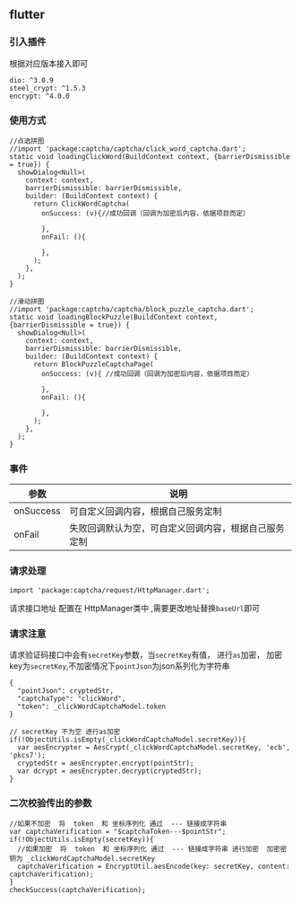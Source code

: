 ## flutter
### 引入插件  
根据对应版本接入即可
```
dio: ^3.0.9
steel_crypt: ^1.5.3
encrypt: ^4.0.0
```


### 使用方式
```
//点选拼图
//import 'package:captcha/captcha/click_word_captcha.dart';
static void loadingClickWord(BuildContext context, {barrierDismissible = true}) {
  showDialog<Null>(
    context: context,
    barrierDismissible: barrierDismissible,
    builder: (BuildContext context) {
      return ClickWordCaptcha(
        onSuccess: (v){//成功回调（回调为加密后内容，依据项目而定）

        },
        onFail: (){

        },
      );
    },
  );
}

//滑动拼图
//import 'package:captcha/captcha/block_puzzle_captcha.dart';
static void loadingBlockPuzzle(BuildContext context, {barrierDismissible = true}) {
  showDialog<Null>(
    context: context,
    barrierDismissible: barrierDismissible,
    builder: (BuildContext context) {
      return BlockPuzzleCaptchaPage(
        onSuccess: (v){ //成功回调（回调为加密后内容，依据项目而定）

        },
        onFail: (){

        },
      );
    },
  );
}
```

### 事件

| 参数  | 说明  |
| ------------ | ------------ |
| onSuccess | 可自定义回调内容，根据自己服务定制 |
| onFail | 失败回调默认为空，可自定义回调内容，根据自己服务定制  |

### 请求处理
```
import 'package:captcha/request/HttpManager.dart';
```
请求接口地址 配置在 HttpManager类中 ,需要更改地址替换`baseUrl`即可
### 请求注意
请求验证码接口中会有`secretKey`参数，当`secretKey`有值， 进行`as`加密， 加密key为`secretKey`,不加密情况下`pointJson`为json系列化为字符串
```
{
  "pointJson": cryptedStr,
  "captchaType": "clickWord",
  "token": _clickWordCaptchaModel.token
}
```

```
// secretKey 不为空 进行as加密
if(!ObjectUtils.isEmpty(_clickWordCaptchaModel.secretKey)){
  var aesEncrypter = AesCrypt(_clickWordCaptchaModel.secretKey, 'ecb', 'pkcs7');
  cryptedStr = aesEncrypter.encrypt(pointStr);
  var dcrypt = aesEncrypter.decrypt(cryptedStr);
}
```

### 二次校验传出的参数
```
//如果不加密  将  token  和 坐标序列化 通过  --- 链接成字符串
var captchaVerification = "$captchaToken---$pointStr";
if(!ObjectUtils.isEmpty(secretKey)){
  //如果加密  将  token  和 坐标序列化 通过  --- 链接成字符串 进行加密  加密密钥为 _clickWordCaptchaModel.secretKey
  captchaVerification = EncryptUtil.aesEncode(key: secretKey, content: captchaVerification);
}
checkSuccess(captchaVerification);
```
